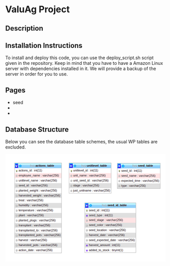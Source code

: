 # ValuAg Project

## Description

## Installation Instructions 

 To install and deploy this code, you can use the deploy_script.sh script given in the repository. Keep in mind that you have to have a Amazon Linux server with dependencies installed in it. We will provide a backup of the server in order for you to use.
 
 
 ## Pages
 
  - seed
  - 
  - 
  
 
 
 ## Database Structure
 
  Below you can see the database table schemes, the usual WP tables are excluded.
  
  ![Database Structure](https://github.com/valuagorg/php/blob/master/databaseimg.png)
